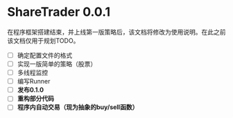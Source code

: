 # ShareTrader 0.0.1

在程序框架搭建结束，并上线第一版策略后，该文档将修改为使用说明。在此之前该文档仅用于规划TODO。

- [ ] 确定配置文件的格式
- [ ] 实现一版简单的策略（股票）
- [ ] 多线程监控
- [ ] 编写Runner
- [ ] **发布0.1.0**
- [ ] **重构部分代码**
- [ ] **程序内自动交易（现为抽象的buy/sell函数）**
